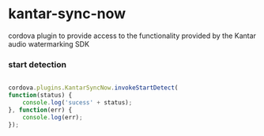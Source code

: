 # kantar-sync-now

cordova plugin to provide access to the functionality provided by the Kantar audio watermarking SDK 

### start detection

```javascript

cordova.plugins.KantarSyncNow.invokeStartDetect( 
function(status) {
	console.log('sucess' + status);
}, function(err) {
	console.log(err);
});

```
